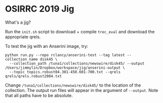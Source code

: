 # OSIRRC 2019 Jig

What's a [jig](https://en.wikipedia.org/wiki/Jig_(tool))?

Run the `init.sh` script to download + compile `trec_eval` and download the appropriate qrels.

To test the jig with an Anserini image, try:

```
python run.py --repo rclancy/anserini-test --tag latest --collection_name disk45 \
  --collection_path /tuna1/collections/newswire/disk45/ --output /Users/jimmylin/Dropbox/workspace/jig/anserini-output \
  --topic topics.robust04.301-450.601-700.txt --qrels qrels/qrels.robust2004.txt
```

Change `/tuna1/collections/newswire/disk45/` to the location of the collection.
The output run files will appear in the argument of `--output`.
Note that all paths have to be absolute.
